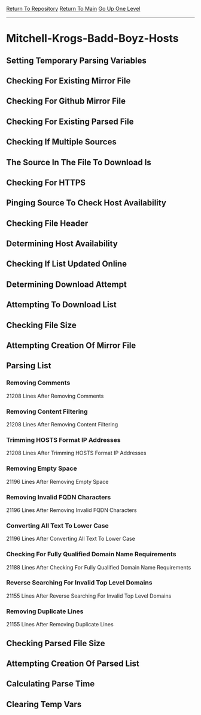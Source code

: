 [Return To Repository](https://github.com/deathbybandaid/piholeparser/)
[Return To Main](https://github.com/deathbybandaid/piholeparser/blob/master/RecentRunLogs/Mainlog.md)
[Go Up One Level](https://github.com/deathbybandaid/piholeparser/blob/master/RecentRunLogs/TopLevelScripts/30-Processing-External-Blacklists.md)
____________________________________
# Mitchell-Krogs-Badd-Boyz-Hosts
## Setting Temporary Parsing Variables
## Checking For Existing Mirror File
## Checking For Github Mirror File
## Checking For Existing Parsed File
## Checking If Multiple Sources
## The Source In The File To Download Is
## Checking For HTTPS
## Pinging Source To Check Host Availability
## Checking File Header
## Determining Host Availability
## Checking If List Updated Online
## Determining Download Attempt
## Attempting To Download List
## Checking File Size
## Attempting Creation Of Mirror File
## Parsing List
### Removing Comments
21208 Lines After Removing Comments
### Removing Content Filtering
21208 Lines After Removing Content Filtering
### Trimming HOSTS Format IP Addresses
21208 Lines After Trimming HOSTS Format IP Addresses
### Removing Empty Space
21196 Lines After Removing Empty Space
### Removing Invalid FQDN Characters
21196 Lines After Removing Invalid FQDN Characters
### Converting All Text To Lower Case
21196 Lines After Converting All Text To Lower Case
### Checking For Fully Qualified Domain Name Requirements
21188 Lines After Checking For Fully Qualified Domain Name Requirements
### Reverse Searching For Invalid Top Level Domains
21155 Lines After Reverse Searching For Invalid Top Level Domains
### Removing Duplicate Lines
21155 Lines After Removing Duplicate Lines
## Checking Parsed File Size
## Attempting Creation Of Parsed List
## Calculating Parse Time
## Clearing Temp Vars
